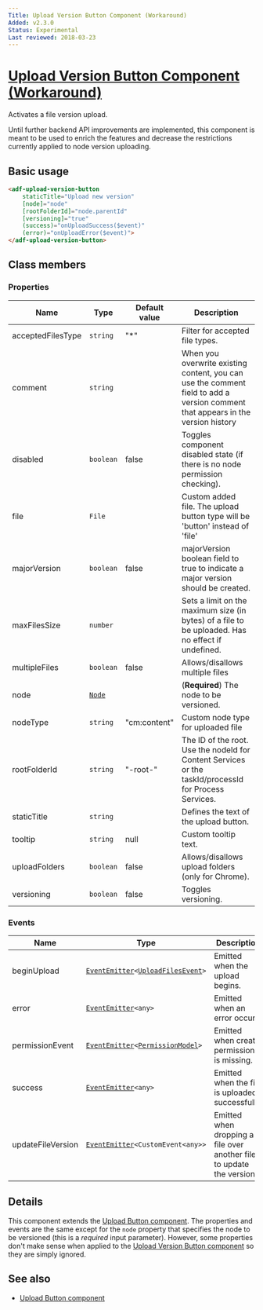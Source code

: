 ```yaml
---
Title: Upload Version Button Component (Workaround)
Added: v2.3.0
Status: Experimental
Last reviewed: 2018-03-23
---
```


# [Upload Version Button Component (Workaround)](../../../lib/content-services/src/lib/upload/components/upload-version-button.component.ts "Defined in upload-version-button.component.ts")

Activates a file version upload.

Until further backend API improvements are implemented, this component is meant to be used
to enrich the features and decrease the restrictions currently applied to node version uploading.

## Basic usage

```html
<adf-upload-version-button
    staticTitle="Upload new version"
    [node]="node"
    [rootFolderId]="node.parentId"
    [versioning]="true"
    (success)="onUploadSuccess($event)"
    (error)="onUploadError($event)">
</adf-upload-version-button>
```

## Class members

### Properties

| Name              | Type                                                                                                     | Default value | Description                                                                                                                     |
| ----------------- | -------------------------------------------------------------------------------------------------------- | ------------- | ------------------------------------------------------------------------------------------------------------------------------- |
| acceptedFilesType | `string`                                                                                                 | "\*"          | Filter for accepted file types.                                                                                                 |
| comment           | `string`                                                                                                 |               | When you overwrite existing content, you can use the comment field to add a version comment that appears in the version history |
| disabled          | `boolean`                                                                                                | false         | Toggles component disabled state (if there is no node permission checking).                                                     |
| file              | `File`                                                                                                   |               | Custom added file. The upload button type will be 'button' instead of 'file'                                                    |
| majorVersion      | `boolean`                                                                                                | false         | majorVersion boolean field to true to indicate a major version should be created.                                               |
| maxFilesSize      | `number`                                                                                                 |               | Sets a limit on the maximum size (in bytes) of a file to be uploaded. Has no effect if undefined.                               |
| multipleFiles     | `boolean`                                                                                                | false         | Allows/disallows multiple files                                                                                                 |
| node              | [`Node`](https://github.com/Alfresco/alfresco-js-api/blob/develop/src/api/content-rest-api/docs/Node.md) |               | (**Required**) The node to be versioned.                                                                                        |
| nodeType          | `string`                                                                                                 | "cm:content"  | Custom node type for uploaded file                                                                                              |
| rootFolderId      | `string`                                                                                                 | "-root-"      | The ID of the root. Use the nodeId for Content Services or the taskId/processId for Process Services.                           |
| staticTitle       | `string`                                                                                                 |               | Defines the text of the upload button.                                                                                          |
| tooltip           | `string`                                                                                                 | null          | Custom tooltip text.                                                                                                            |
| uploadFolders     | `boolean`                                                                                                | false         | Allows/disallows upload folders (only for Chrome).                                                                              |
| versioning        | `boolean`                                                                                                | false         | Toggles versioning.                                                                                                             |

### Events

| Name              | Type                                                                                                                                                                 | Description                                                           |
| ----------------- | -------------------------------------------------------------------------------------------------------------------------------------------------------------------- | --------------------------------------------------------------------- |
| beginUpload       | [`EventEmitter`](https://angular.io/api/core/EventEmitter)`<`[`UploadFilesEvent`](../../../lib/content-services/src/lib/upload/components/upload-files.event.ts)`>`  | Emitted when the upload begins.                                       |
| error             | [`EventEmitter`](https://angular.io/api/core/EventEmitter)`<any>`                                                                                                    | Emitted when an error occurs.                                         |
| permissionEvent   | [`EventEmitter`](https://angular.io/api/core/EventEmitter)`<`[`PermissionModel`](../../../lib/content-services/src/lib/document-list/models/permissions.model.ts)`>` | Emitted when create permission is missing.                            |
| success           | [`EventEmitter`](https://angular.io/api/core/EventEmitter)`<any>`                                                                                                    | Emitted when the file is uploaded successfully.                       |
| updateFileVersion | [`EventEmitter`](https://angular.io/api/core/EventEmitter)`<CustomEvent<any>>`                                                                                       | Emitted when dropping a file over another file to update the version. |

## Details

This component extends the [Upload Button component](upload-button.component.md). The
properties and events are the same except for the `node` property that specifies the node
to be versioned (this is a _required_ input parameter). However, some properties don't make
sense when applied to the [Upload Version Button component](upload-version-button.component.md) so they are simply ignored.

## See also

-   [Upload Button component](upload-button.component.md)
